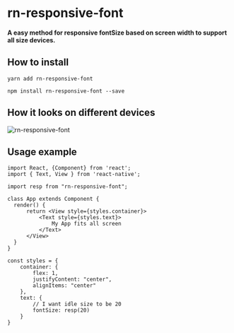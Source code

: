 # rn-responsive-font
**A easy method for responsive fontSize based on screen width to support all size devices.**

## How to install 

`yarn add rn-responsive-font`

`npm install rn-responsive-font --save`

## How it looks on different devices
![rn-responsive-font](https://i.ibb.co/r2GBBxw/Screenshot-2019-06-04-at-6-56-21-PM.png)

## Usage example

``` 
import React, {Component} from 'react';
import { Text, View } from 'react-native';

import resp from "rn-responsive-font";

class App extends Component {
  render() {
	  return <View style={styles.container}>
		  <Text style={styles.text}>
			  My App fits all screen
		  </Text>
	  </View>
  }
}

const styles = {
	container: {
		flex: 1, 
		justifyContent: "center",
		alignItems: "center"
	},
	text: {
		// I want idle size to be 20
		fontSize: resp(20)
	}
}
```
